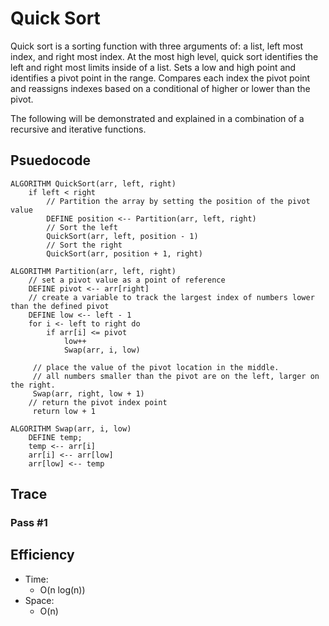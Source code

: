 # Quick Sort

Quick sort is a sorting function with three arguments of: a list, left most index, and right most index. At the most high level, quick sort identifies the left and right most limits inside of a list. Sets a low and high point and identifies a pivot point in the range. Compares each index the pivot point and reassigns indexes based on a conditional of higher or lower than the pivot.

The following will be demonstrated and explained in a combination of a recursive and iterative functions.

## Psuedocode

```
ALGORITHM QuickSort(arr, left, right)
    if left < right
        // Partition the array by setting the position of the pivot value
        DEFINE position <-- Partition(arr, left, right)
        // Sort the left
        QuickSort(arr, left, position - 1)
        // Sort the right
        QuickSort(arr, position + 1, right)

ALGORITHM Partition(arr, left, right)
    // set a pivot value as a point of reference
    DEFINE pivot <-- arr[right]
    // create a variable to track the largest index of numbers lower than the defined pivot
    DEFINE low <-- left - 1
    for i <- left to right do
        if arr[i] <= pivot
            low++
            Swap(arr, i, low)

     // place the value of the pivot location in the middle.
     // all numbers smaller than the pivot are on the left, larger on the right.
     Swap(arr, right, low + 1)
    // return the pivot index point
     return low + 1

ALGORITHM Swap(arr, i, low)
    DEFINE temp;
    temp <-- arr[i]
    arr[i] <-- arr[low]
    arr[low] <-- temp
```

## Trace

### Pass #1

## Efficiency

- Time:
  - O(n log(n))
- Space:
  - O(n)

